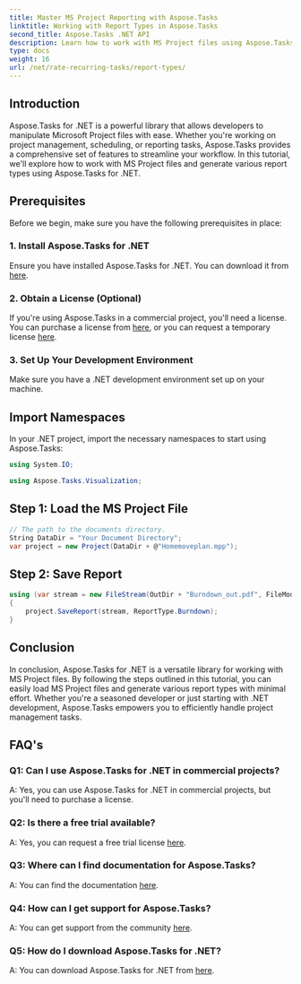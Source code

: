 ```yaml
---
title: Master MS Project Reporting with Aspose.Tasks
linktitle: Working with Report Types in Aspose.Tasks
second_title: Aspose.Tasks .NET API
description: Learn how to work with MS Project files using Aspose.Tasks for .NET. Generate various report types effortlessly.
type: docs
weight: 16
url: /net/rate-recurring-tasks/report-types/
---
```

## Introduction
Aspose.Tasks for .NET is a powerful library that allows developers to manipulate Microsoft Project files with ease. Whether you're working on project management, scheduling, or reporting tasks, Aspose.Tasks provides a comprehensive set of features to streamline your workflow. In this tutorial, we'll explore how to work with MS Project files and generate various report types using Aspose.Tasks for .NET.
## Prerequisites
Before we begin, make sure you have the following prerequisites in place:
### 1. Install Aspose.Tasks for .NET
Ensure you have installed Aspose.Tasks for .NET. You can download it from [here](https://releases.aspose.com/tasks/net/).
### 2. Obtain a License (Optional)
If you're using Aspose.Tasks in a commercial project, you'll need a license. You can purchase a license from [here](https://purchase.aspose.com/buy), or you can request a temporary license [here](https://purchase.aspose.com/temporary-license/).
### 3. Set Up Your Development Environment
Make sure you have a .NET development environment set up on your machine.

## Import Namespaces
In your .NET project, import the necessary namespaces to start using Aspose.Tasks:
```csharp
using System.IO;

using Aspose.Tasks.Visualization;
```

## Step 1: Load the MS Project File
```csharp
// The path to the documents directory.
String DataDir = "Your Document Directory";
var project = new Project(DataDir + @"Homemoveplan.mpp");
```
## Step 2: Save Report
```csharp
using (var stream = new FileStream(OutDir + "Burndown_out.pdf", FileMode.Create))
{
    project.SaveReport(stream, ReportType.Burndown);
}
```

## Conclusion
In conclusion, Aspose.Tasks for .NET is a versatile library for working with MS Project files. By following the steps outlined in this tutorial, you can easily load MS Project files and generate various report types with minimal effort. Whether you're a seasoned developer or just starting with .NET development, Aspose.Tasks empowers you to efficiently handle project management tasks.
## FAQ's
### Q1: Can I use Aspose.Tasks for .NET in commercial projects?
A: Yes, you can use Aspose.Tasks for .NET in commercial projects, but you'll need to purchase a license.
### Q2: Is there a free trial available?
A: Yes, you can request a free trial license [here](https://releases.aspose.com/tasks/net/).
### Q3: Where can I find documentation for Aspose.Tasks?
A: You can find the documentation [here](https://reference.aspose.com/tasks/net/).
### Q4: How can I get support for Aspose.Tasks?
A: You can get support from the community [here](https://forum.aspose.com/c/tasks/15).
### Q5: How do I download Aspose.Tasks for .NET?
A: You can download Aspose.Tasks for .NET from [here](https://releases.aspose.com/tasks/net/).
